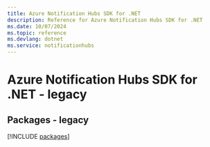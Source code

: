 ```yaml
---
title: Azure Notification Hubs SDK for .NET
description: Reference for Azure Notification Hubs SDK for .NET
ms.date: 10/07/2024
ms.topic: reference
ms.devlang: dotnet
ms.service: notificationhubs
---
```

# Azure Notification Hubs SDK for .NET - legacy
## Packages - legacy
[!INCLUDE [packages](notification-hubs-index.md)]